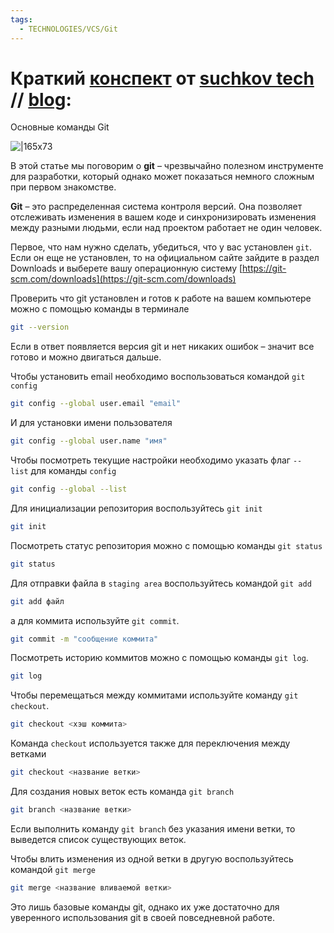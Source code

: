 ```yaml
---
tags:
  - TECHNOLOGIES/VCS/Git
---
```

# Краткий [конспект](https://suchkov.tech/%d0%be%d1%81%d0%bd%d0%be%d0%b2%d0%bd%d1%8b%d0%b5-%d0%ba%d0%be%d0%bc%d0%b0%d0%bd%d0%b4%d1%8b-git/) от [suchkov tech](https://www.youtube.com/@suchkov-tech) // [blog](https://suchkov.tech/blog/):
Основные команды Git

![|165x73](https://suchkov.tech/wp-content/uploads/2024/01/image-7-1024x428.png)

В этой статье мы поговорим о **git** – чрезвычайно полезном инструменте для разработки, который однако может показаться немного сложным при первом знакомстве.

**Git** – это распределенная система контроля версий. Она позволяет отслеживать изменения в вашем коде и синхронизировать изменения между разными людьми, если над проектом работает не один человек.

Первое, что нам нужно сделать, убедиться, что у вас установлен `git`. Если он еще не установлен, то на официальном сайте зайдите в раздел Downloads и выберете вашу операционную систему [https://git-scm.com/downloads](https://git-scm.com/downloads)

Проверить что git установлен и готов к работе на вашем компьютере можно с помощью команды в терминале
```bash
git --version
```

Если в ответ появляется версия git и нет никаких ошибок – значит все готово и можно двигаться дальше.

Чтобы установить email необходимо воспользоваться командой `git config`
```bash
git config --global user.email "email"
```

И для установки имени пользователя
```bash
git config --global user.name "имя"
```

Чтобы посмотреть текущие настройки необходимо указать флаг `--list` для команды `config`
```bash
git config --global --list
```

Для инициализации репозитория воспользуйтесь `git init`
```bash
git init
```

Посмотреть статус репозитория можно с помощью команды `git status`
```bash
git status
```

Для отправки файла в `staging area` воспользуйтесь командой `git add`
```bash
git add файл
```

а для коммита используйте `git commit`.
```bash
git commit -m "сообщение коммита"
```

Посмотреть историю коммитов можно с помощью команды `git log`.
```bash
git log
```

Чтобы перемещаться между коммитами используйте команду `git checkout`.
```bash
git checkout <хэш коммита>
```

Команда `checkout` используется также для переключения между ветками
```bash
git checkout <название ветки>
```

Для создания новых веток есть команда `git branch`
```bash
git branch <название ветки>
```

Если выполнить команду `git branch` без указания имени ветки, то выведется список существующих веток.

Чтобы влить изменения из одной ветки в другую воспользуйтесь командой `git merge`
```bash
git merge <название вливаемой ветки>
```

Это лишь базовые команды git, однако их уже достаточно для уверенного использования git в своей повседневной работе.

